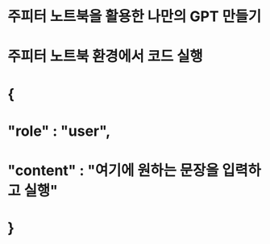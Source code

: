 # 주피터 노트북을 활용한 나만의 GPT 만들기 

# 주피터 노트북 환경에서 코드 실행

# {
# "role" : "user",
# "content" : "여기에 원하는 문장을 입력하고 실행"
# }
